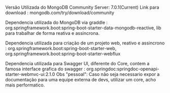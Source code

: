 Versão Utilizada do MongoDB Community Server: 7.0.1(Current) 
Link para download : mongodb.com/try/download/community

Dependencia utilizada do MongoDB via graddle : org.springframework.boot:spring-boot-starter-data-mongodb-reactive, lib para trabalhar de forma reativa e assincrona.

Dependencia utilizada para criação de um projeto web, reativo e assincrono : org.springframework.boot:spring-boot-starter-web, org.springframework.boot:spring-boot-starter-webflux

Dependencia utilizada para Swagger UI, diferente do Core, contem a famosa interface grafica do swagger : org.springdoc:springdoc-openapi-starter-webmvc-ui:2.1.0
Obs "pessoal": Caso não seja necessario expor a documentação para uma equipe externa de devs, utilizar um core, acho mais performatico. 
